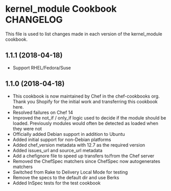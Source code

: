 # kernel_module Cookbook CHANGELOG

This file is used to list changes made in each version of the kernel_module cookbook.

## 1.1.1 (2018-04-18)

- Support RHEL/Fedora/Suse

## 1.1.0 (2018-04-18)

- This cookbook is now maintained by Chef in the chef-cookbooks org. Thank you Shopify for the initial work and transferring this cookbook here.
- Resolved failures on Chef 14
- Improved the not_if / only_if logic used to decide if the module should be loaded. Previously modules would often be detected as loaded when they were not
- Officially added Debian support in addition to Ubuntu
- Added initial support for non-Debian platforms
- Added chef_version metadata with 12.7 as the required version
- Added issues_url and source_url metadata
- Add a chefignore file to speed up transfers to/from the Chef server
- Removed the ChefSpec matchers since ChefSpec now autogenerates matchers
- Switched from Rake to Delivery Local Mode for testing
- Remove the specs to the default dir and use Berks
- Added InSpec tests for the test cookbook
